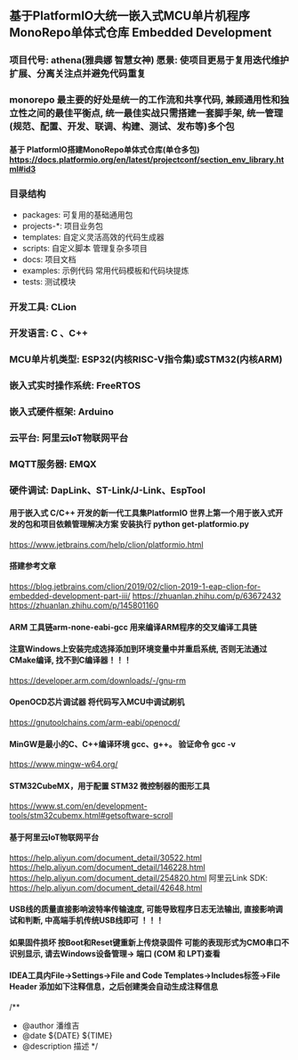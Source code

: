 ## 基于PlatformIO大统一嵌入式MCU单片机程序MonoRepo单体式仓库 Embedded Development

### 项目代号: athena(雅典娜 智慧女神) 愿景: 使项目更易于复用迭代维护扩展、分离关注点并避免代码重复

### monorepo 最主要的好处是统一的工作流和共享代码, 兼顾通用性和独立性之间的最佳平衡点, 统一最佳实战只需搭建一套脚手架, 统一管理(规范、配置、开发、联调、构建、测试、发布等)多个包
#### 基于 PlatformIO搭建MonoRepo单体式仓库(单仓多包) https://docs.platformio.org/en/latest/projectconf/section_env_library.html#id3

### 目录结构

- packages: 可复用的基础通用包
- projects-*: 项目业务包
- templates: 自定义灵活高效的代码生成器
- scripts: 自定义脚本 管理复杂多项目
- docs: 项目文档
- examples: 示例代码 常用代码模板和代码块提炼
- tests: 测试模块

### 开发工具: CLion

### 开发语言: C 、C++

### MCU单片机类型: ESP32(内核RISC-V指令集)或STM32(内核ARM)

### 嵌入式实时操作系统: FreeRTOS

### 嵌入式硬件框架: Arduino

### 云平台: 阿里云IoT物联网平台

### MQTT服务器: EMQX

### 硬件调试: DapLink、ST-Link/J-Link、EspTool

#### 用于嵌入式 C/C++ 开发的新一代工具集PlatformIO 世界上第一个用于嵌入式开发的包和项目依赖管理解决方案  安装执行 python get-platformio.py

https://www.jetbrains.com/help/clion/platformio.html

#### 搭建参考文章

https://blog.jetbrains.com/clion/2019/02/clion-2019-1-eap-clion-for-embedded-development-part-iii/
https://zhuanlan.zhihu.com/p/63672432
https://zhuanlan.zhihu.com/p/145801160

#### ARM 工具链arm-none-eabi-gcc  用来编译ARM程序的交叉编译工具链

#### 注意Windows上安装完成选择添加到环境变量中并重启系统, 否则无法通过CMake编译, 找不到C编译器！！！

https://developer.arm.com/downloads/-/gnu-rm

#### OpenOCD芯片调试器 将代码写入MCU中调试刷机

https://gnutoolchains.com/arm-eabi/openocd/

#### MinGW是最小的C、C++编译环境 gcc、g++。 验证命令 gcc -v

https://www.mingw-w64.org/

#### STM32CubeMX，用于配置 STM32 微控制器的图形工具

https://www.st.com/en/development-tools/stm32cubemx.html#getsoftware-scroll

#### 基于阿里云IoT物联网平台

https://help.aliyun.com/document_detail/30522.html
https://help.aliyun.com/document_detail/146228.html
https://help.aliyun.com/document_detail/254820.html
阿里云Link SDK: https://help.aliyun.com/document_detail/42648.html

#### USB线的质量直接影响波特率传输速度, 可能导致程序日志无法输出, 直接影响调试和判断, 中高端手机传统USB线即可 ！！！
#### 如果固件损坏 按Boot和Reset键重新上传烧录固件 可能的表现形式为CMO串口不识别显示, 请去Windows设备管理-> 端口 (COM 和 LPT)查看

#### IDEA工具内File->Settings->File and Code Templates->Includes标签->File Header 添加如下注释信息，之后创建类会自动生成注释信息

/**
* @author 潘维吉
* @date ${DATE} ${TIME}
* @description 描述
*/
